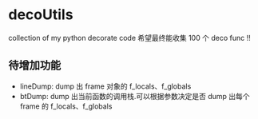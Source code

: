 # decoUtils 
collection of my python decorate code 
希望最终能收集 100 个 deco func !!

## 待增加功能
* lineDump: dump 出 frame 对象的 f_locals、f_globals
* btDump: dump 出当前函数的调用栈.可以根据参数决定是否 dump 出每个 frame 的 f_locals、f_globals

